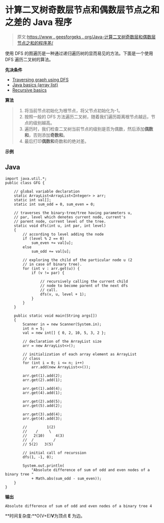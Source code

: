 # 计算二叉树奇数层节点和偶数层节点之和之差的 Java 程序

> 原文:[https://www . geesforgeks . org/Java-计算二叉树奇数层和偶数层节点之和的程序差/](https://www.geeksforgeeks.org/java-program-to-calculate-the-difference-between-the-sum-of-the-odd-level-and-the-even-level-nodes-of-a-binary-tree/)

使用 DFS 的图遍历是一种通过递归遍历树的显而易见的方法。下面是一个使用 DFS 遍历二叉树的算法。

**先决条件**

*   [Traversing graph using DFS](https://www.geeksforgeeks.org/depth-first-search-or-dfs-for-a-graph/)
*   [Java basics (array list)](https://www.geeksforgeeks.org/arraylist-in-java/)
*   [Recursive basics](https://www.geeksforgeeks.org/recursion/)

**算法**

> 1.  将当前节点初始化为根节点，将父节点初始化为-1。
> 2.  按照一般的 DFS 方法遍历二叉树，随着我们遍历距离根节点越远，节点的级别越高。
> 3.  遍历时，我们检查二叉树当前节点的级别是否为偶数，然后添加**偶数和**，否则添加**奇数和**。
> 4.  最后打印**偶数和**奇数和的绝对差。

**示例**

## Java

```
import java.util.*;
public class GFG {

    // global variable declaration
    static ArrayList<ArrayList<Integer> > arr;
    static int val[];
    static int sum_odd = 0, sum_even = 0;

    // traverses the binary-tree/tree having parameters u,
    // par, level which denotes current node, current's
    // parent node, current level of the tree.
    static void dfs(int u, int par, int level)
    {
        // according to level adding the node
        if (level % 2 == 0)
            sum_even += val[u];
        else
            sum_odd += val[u];

        // exploring the child of the particular node u (2
        // in case of binary tree).
        for (int v : arr.get(u)) {
            if (v != par) {

                // recursively calling the current child
                // node to become parent of the next dfs
                // call.
                dfs(v, u, level + 1);
            }
        }
    }

    public static void main(String args[])
    {
        Scanner in = new Scanner(System.in);
        int n = 5;
        val = new int[] { 0, 2, 10, 5, 3, 2 };

        // declaration of the ArrayList size
        arr = new ArrayList<>();

        // initialization of each array element as ArrayList
        // class
        for (int i = 0; i <= n; i++)
            arr.add(new ArrayList<>());

        arr.get(1).add(2);
        arr.get(2).add(1);

        arr.get(1).add(4);
        arr.get(4).add(1);

        arr.get(2).add(5);
        arr.get(5).add(2);

        arr.get(3).add(4);
        arr.get(4).add(3);

        //         1(2)
        //    /     \
        //   2(10)     4(3)
        //  /         /
        // 5(2)   3(5)

        // initial call of recurssion
        dfs(1, -1, 0);

        System.out.println(
            "Absolute difference of sum of odd and even nodes of a binary tree "
            + Math.abs(sum_odd - sum_even));
    }
}
```

**输出**

```
Absolute difference of sum of odd and even nodes of a binary tree 4
```

**时间复杂度:**O(V+E)**V**为顶点 **E** 为边。